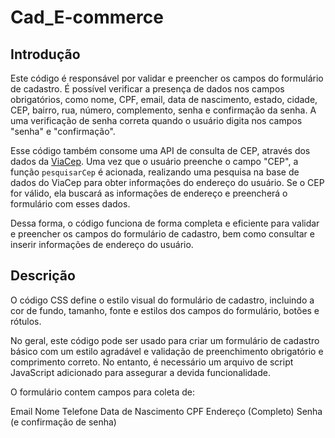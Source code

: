 # Cad_E-commerce

## Introdução
Este código é responsável por validar e preencher os campos do formulário de cadastro. É possível verificar a presença de dados nos campos obrigatórios, como nome, CPF, email, data de nascimento, estado, cidade, CEP, bairro, rua, número, complemento, senha e confirmação da senha. A uma verificação de senha correta quando o usuário digita nos campos "senha" e "confirmação".

Esse código também consome uma API de consulta de CEP, através dos dados da [ViaCep](https://viacep.com.br/). Uma vez que o usuário preenche o campo "CEP", a função `pesquisarCep` é acionada, realizando uma pesquisa na base de dados do ViaCep para obter informações do endereço do usuário. Se o CEP for válido, ela buscará as informações de endereço e preencherá o formulário com esses dados.

Dessa forma, o código funciona de forma completa e eficiente para validar e preencher os campos do formulário de cadastro, bem como consultar e inserir informações de endereço do usuário.

## Descrição





O código CSS define o estilo visual do formulário de cadastro, incluindo a cor de fundo, tamanho, fonte e estilos dos campos do formulário, botões e rótulos.

No geral, este código pode ser usado para criar um formulário de cadastro básico com um estilo agradável e validação de preenchimento obrigatório e comprimento correto. No entanto, é necessário um arquivo de script JavaScript adicionado para assegurar a devida funcionalidade. 



O formulário contem campos para coleta de:

Email
Nome
Telefone
Data de Nascimento
CPF
Endereço (Completo)
Senha (e confirmação de senha)

